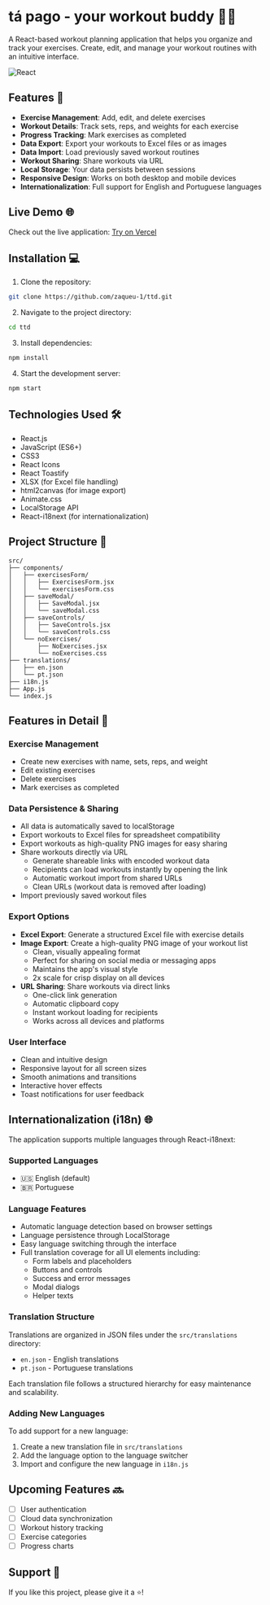 # tá pago - your workout buddy 🏋️‍♂️

A React-based workout planning application that helps you organize and track your exercises. Create, edit, and manage your workout routines with an intuitive interface.

![React](https://img.shields.io/badge/react-%2320232a.svg?style=for-the-badge&logo=react&logoColor=%2361DAFB)

## Features 🚀

- **Exercise Management**: Add, edit, and delete exercises
- **Workout Details**: Track sets, reps, and weights for each exercise
- **Progress Tracking**: Mark exercises as completed
- **Data Export**: Export your workouts to Excel files or as images
- **Data Import**: Load previously saved workout routines
- **Workout Sharing**: Share workouts via URL
- **Local Storage**: Your data persists between sessions
- **Responsive Design**: Works on both desktop and mobile devices
- **Internationalization**: Full support for English and Portuguese languages

## Live Demo 🌐

Check out the live application: [Try on Vercel](https://ttd-kappa.vercel.app/)

## Installation 💻

1. Clone the repository:

```bash
git clone https://github.com/zaqueu-1/ttd.git
```

2. Navigate to the project directory:

```bash
cd ttd
```

3. Install dependencies:

```bash
npm install
```

4. Start the development server:

```bash
npm start
```

## Technologies Used 🛠️

- React.js
- JavaScript (ES6+)
- CSS3
- React Icons
- React Toastify
- XLSX (for Excel file handling)
- html2canvas (for image export)
- Animate.css
- LocalStorage API
- React-i18next (for internationalization)

## Project Structure 📁

```
src/
├── components/
│   ├── exercisesForm/
│   │   ├── ExercisesForm.jsx
│   │   └── exercisesForm.css
│   ├── saveModal/
│   │   ├── SaveModal.jsx
│   │   └── saveModal.css
│   ├── saveControls/
│   │   ├── SaveControls.jsx
│   │   └── saveControls.css
│   └── noExercises/
│       ├── NoExercises.jsx
│       └── noExercises.css
├── translations/
│   ├── en.json
│   └── pt.json
├── i18n.js
├── App.js
└── index.js
```

## Features in Detail 📝

### Exercise Management

- Create new exercises with name, sets, reps, and weight
- Edit existing exercises
- Delete exercises
- Mark exercises as completed

### Data Persistence & Sharing

- All data is automatically saved to localStorage
- Export workouts to Excel files for spreadsheet compatibility
- Export workouts as high-quality PNG images for easy sharing
- Share workouts directly via URL
  - Generate shareable links with encoded workout data
  - Recipients can load workouts instantly by opening the link
  - Automatic workout import from shared URLs
  - Clean URLs (workout data is removed after loading)
- Import previously saved workout files

### Export Options

- **Excel Export**: Generate a structured Excel file with exercise details
- **Image Export**: Create a high-quality PNG image of your workout list
  - Clean, visually appealing format
  - Perfect for sharing on social media or messaging apps
  - Maintains the app's visual style
  - 2x scale for crisp display on all devices
- **URL Sharing**: Share workouts via direct links
  - One-click link generation
  - Automatic clipboard copy
  - Instant workout loading for recipients
  - Works across all devices and platforms

### User Interface

- Clean and intuitive design
- Responsive layout for all screen sizes
- Smooth animations and transitions
- Interactive hover effects
- Toast notifications for user feedback

## Internationalization (i18n) 🌐

The application supports multiple languages through React-i18next:

### Supported Languages

- 🇺🇸 English (default)
- 🇧🇷 Portuguese

### Language Features

- Automatic language detection based on browser settings
- Language persistence through LocalStorage
- Easy language switching through the interface
- Full translation coverage for all UI elements including:
  - Form labels and placeholders
  - Buttons and controls
  - Success and error messages
  - Modal dialogs
  - Helper texts

### Translation Structure

Translations are organized in JSON files under the `src/translations` directory:

- `en.json` - English translations
- `pt.json` - Portuguese translations

Each translation file follows a structured hierarchy for easy maintenance and scalability.

### Adding New Languages

To add support for a new language:

1. Create a new translation file in `src/translations`
2. Add the language option to the language switcher
3. Import and configure the new language in `i18n.js`

## Upcoming Features 🔜

- [ ] User authentication
- [ ] Cloud data synchronization
- [ ] Workout history tracking
- [ ] Exercise categories
- [ ] Progress charts

## Support 💪

If you like this project, please give it a ⭐️!
